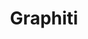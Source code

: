 ---
created: '2025-09-16T15:05:15.651575'
modified: '2025-09-17T17:15:05.749231'
ship_factor: 5
subtype: mcp-servers
tags: []
title: Graphiti
type: tool
version: 1
---